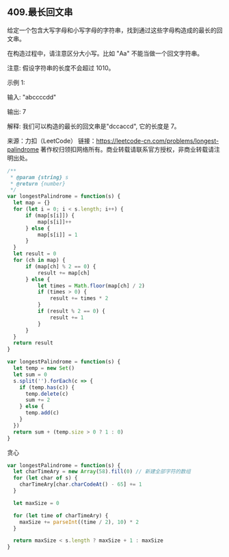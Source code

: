 ## 409.最长回文串

给定一个包含大写字母和小写字母的字符串，找到通过这些字母构造成的最长的回文串。

在构造过程中，请注意区分大小写。比如 "Aa" 不能当做一个回文字符串。

注意:
假设字符串的长度不会超过 1010。

示例 1:

输入:
"abccccdd"

输出:
7

解释:
我们可以构造的最长的回文串是"dccaccd", 它的长度是 7。

来源：力扣（LeetCode）
链接：https://leetcode-cn.com/problems/longest-palindrome
著作权归领扣网络所有。商业转载请联系官方授权，非商业转载请注明出处。


```js
/**
 * @param {string} s
 * @return {number}
 */
var longestPalindrome = function(s) {
  let map = {}
  for (let i = 0; i < s.length; i++) {
      if (map[s[i]]) {
          map[s[i]]++
      } else {
          map[s[i]] = 1
      }
  }
  let result = 0
  for (ch in map) {
      if (map[ch] % 2 == 0) {
          result += map[ch]
      } else {
          let times = Math.floor(map[ch] / 2)
          if (times > 0) {
              result += times * 2
          }
          if (result % 2 == 0) {
              result += 1
          }
      }
  }
  return result
}
```

```js
var longestPalindrome = function(s) {
  let temp = new Set()
  let sum = 0
  s.split('').forEach(c => {
    if (temp.has(c)) {
      temp.delete(c)
      sum += 2
    } else {
      temp.add(c)
    }
  })
  return sum + (temp.size > 0 ? 1 : 0)
}
```

贪心
```js
var longestPalindrome = function(s) {
  let charTimeAry = new Array(58).fill(0) // 新建全部字符的数组
  for (let char of s) {
    charTimeAry[char.charCodeAt() - 65] += 1
  }

  let maxSize = 0

  for (let time of charTimeAry) {
    maxSize += parseInt((time / 2), 10) * 2
  }

  return maxSize < s.length ? maxSize + 1 : maxSize
}
```